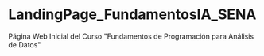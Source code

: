 # LandingPage_FundamentosIA_SENA
Página Web Inicial del Curso "Fundamentos de Programación para Análisis de Datos"
